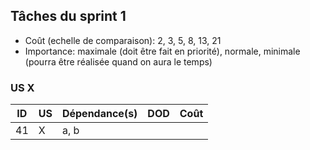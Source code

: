 ## Tâches du sprint 1

- Coût (echelle de comparaison): 2, 3, 5, 8, 13, 21
- Importance: maximale (doit être fait en priorité), normale, minimale (pourra être réalisée quand on aura le temps)

### US X

| ID | US | Dépendance(s) | DOD | Coût |
|----|----|---------------|-----|------|
| 41 | X | a, b |     |  |